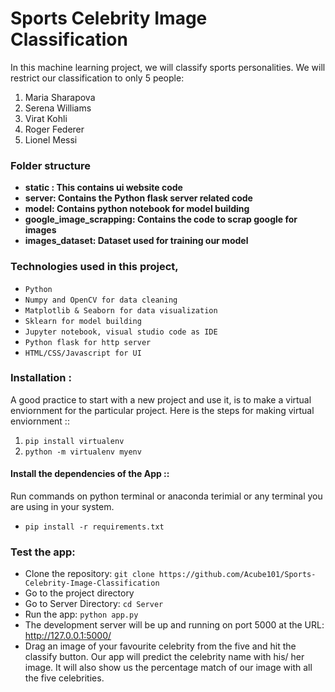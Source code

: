 # Sports Celebrity Image Classification

In this machine learning project, we will classify sports personalities. We will restrict our classification to only 5 people:
1) Maria Sharapova
2) Serena Williams
3) Virat Kohli
4) Roger Federer
5) Lionel Messi

### Folder structure

* <b>static : This contains ui website code</b> 
* <b>server: Contains the Python flask server related code</b>
* <b>model: Contains python notebook for model building</b>
* <b>google_image_scrapping: Contains the code to scrap google for images</b>
* <b>images_dataset: Dataset used for training our model</b>

### Technologies used in this project,

* `Python`
* `Numpy and OpenCV for data cleaning`
* `Matplotlib & Seaborn for data visualization`
* `Sklearn for model building`
* `Jupyter notebook, visual studio code as IDE`
* `Python flask for http server`
* `HTML/CSS/Javascript for UI`

### Installation :

A good practice to start with a new project and use it, is to make a virtual enviornment for the particular project. Here is the steps for making virtual enviornment ::

1. `pip install virtualenv`
2. `python -m virtualenv myenv`

#### Install the dependencies of the App ::

Run commands on python terminal or anaconda terimial or any terminal you are using in your system.

* `pip install -r requirements.txt`

### Test the app:

* Clone the repository: `git clone https://github.com/Acube101/Sports-Celebrity-Image-Classification`
* Go to the project directory
* Go to Server Directory: `cd Server`
* Run the app: `python app.py`
* The development server will be up and running on port 5000 at the URL: http://127.0.0.1:5000/
* Drag an image of your favourite celebrity from the five and hit the classify button. Our app will predict the celebrity name with his/ her image. It will also show us the percentage match of our image with all the five celebrities. 

